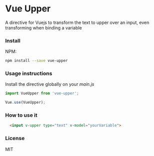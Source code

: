 # Vue Upper
A directive for Vuejs to transform the text to upper over an input, even transforming when binding a variable

### Install  

NPM:  
```bash
npm install --save vue-upper
```

### Usage instructions  

Install the directive globally on your *main.js*

```javascript
import VueUpper from 'vue-upper';

Vue.use(VueUpper);
```

### How to use it

```html
  <input v-upper type="text" v-model="yourVariable">
```

### License
MIT

